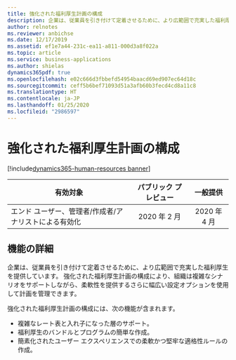 ```yaml
---
title: 強化された福利厚生計画の構成
description: 企業は、従業員を引き付けて定着させるために、より広範囲で充実した福利厚生を提供しています。  強化された福利厚生計画の構成により、組織は複雑なシナリオをサポートしながら、柔軟性を提供するさらに幅広い設定オプションを使用して計画を管理できます。
author: relnotes
ms.reviewer: anbichse
ms.date: 12/17/2019
ms.assetid: ef1e7a44-231c-ea11-a811-000d3a8f022a
ms.topic: article
ms.service: business-applications
ms.author: shielas
dynamics365pdf: true
ms.openlocfilehash: e02c666d3fbbefd54954baacd69ed907ec64d18c
ms.sourcegitcommit: ceff5b6bef71093d51a3afb60b3fecd4cd8a11c8
ms.translationtype: HT
ms.contentlocale: ja-JP
ms.lasthandoff: 01/25/2020
ms.locfileid: "2986597"
---
```

# <a name="enhanced-benefit-plan-configuration"></a>強化された福利厚生計画の構成
[!include[dynamics365-human-resources banner](../includes/dynamics365-human-resources.md)]

| 有効対象    |  パブリック プレビュー | 一般提供 | 
| ---------- | :----------: |:----------: |
|エンド ユーザー、管理者/作成者/アナリストによる有効化|2020 年 2 月| 2020 年 4 月|






## <a name="feature-details"></a>機能の詳細
<!--feature detail start -->
企業は、従業員を引き付けて定着させるために、より広範囲で充実した福利厚生を提供しています。  強化された福利厚生計画の構成により、組織は複雑なシナリオをサポートしながら、柔軟性を提供するさらに幅広い設定オプションを使用して計画を管理できます。

強化された福利厚生計画の構成には、次の機能が含まれます。

- 複雑なレート表と入れ子になった層のサポート。
- 福利厚生のバンドルとプログラムの簡単な作成。
- 簡素化されたユーザー エクスペリエンスでの柔軟かつ堅牢な適格性ルールの作成。

<!--feature detail end -->









